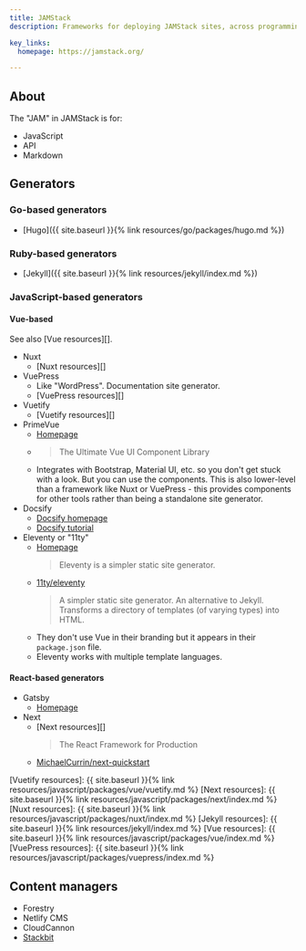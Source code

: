 ```yaml
---
title: JAMStack
description: Frameworks for deploying JAMStack sites, across programming languages.

key_links:
  homepage: https://jamstack.org/

---
```


## About

The "JAM" in JAMStack is for:

- JavaScript
- API
- Markdown

## Generators

### Go-based generators

- [Hugo]({{ site.baseurl }}{% link resources/go/packages/hugo.md %})


### Ruby-based generators

- [Jekyll]({{ site.baseurl }}{% link resources/jekyll/index.md %})


### JavaScript-based generators

#### Vue-based

See also [Vue resources][].

- Nuxt
    - [Nuxt resources][]
- VuePress
     - Like "WordPress". Documentation site generator.
     - [VuePress resources][]
- Vuetify
    - [Vuetify resources][]
- PrimeVue
    - [Homepage](https://www.primefaces.org/primevue/)
    - > The Ultimate Vue UI Component Library
    - Integrates with Bootstrap, Material UI, etc. so you don't get stuck with a look. But you can use the components. This is also lower-level than a framework like Nuxt or VuePress - this provides components for other tools rather than being a standalone site generator.
- Docsify
    - [Docsify homepage](https://docsify.js.org/#/)
    - [Docsify tutorial](https://michaelcurrin.github.io/docsify-js-tutorial/#/)
- Eleventy or "11ty"
    - [Homepage](https://www.11ty.dev/)
        > Eleventy is a simpler static site generator.
    - [11ty/eleventy](https://github.com/11ty/eleventy/)
        > A simpler static site generator. An alternative to Jekyll. Transforms a directory of templates (of varying types) into HTML.
    - They don't use Vue in their branding but it appears in their `package.json` file.
    - Eleventy works with multiple template languages.

#### React-based generators

- Gatsby
    - [Homepage](https://www.gatsbyjs.com/)
- Next
    - [Next resources][]
        > The React Framework for Production
    - [MichaelCurrin/next-quickstart](https://github.com/MichaelCurrin/next-quickstart)

[Vuetify resources]:  {{ site.baseurl }}{% link resources/javascript/packages/vue/vuetify.md %}
[Next resources]:     {{ site.baseurl }}{% link resources/javascript/packages/next/index.md %}
[Nuxt resources]:     {{ site.baseurl }}{% link resources/javascript/packages/nuxt/index.md %}
[Jekyll resources]:   {{ site.baseurl }}{% link resources/jekyll/index.md %}
[Vue resources]:      {{ site.baseurl }}{% link resources/javascript/packages/vue/index.md %}
[VuePress resources]: {{ site.baseurl }}{% link resources/javascript/packages/vuepress/index.md %}


## Content managers

- Forestry
- Netlify CMS
- CloudCannon
- [Stackbit](https://www.stackbit.com/)
